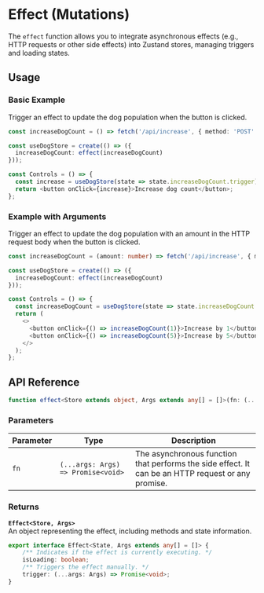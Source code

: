 # Effect (Mutations)

The `effect` function allows you to integrate asynchronous effects (e.g., HTTP requests or other side effects) into Zustand stores, managing triggers and loading states.

## Usage
### Basic Example

Trigger an effect to update the dog population when the button is clicked.

```typescript
const increaseDogCount = () => fetch('/api/increase', { method: 'POST' });

const useDogStore = create(() => ({
  increaseDogCount: effect(increaseDogCount)
}));

const Controls = () => {
  const increase = useDogStore(state => state.increaseDogCount.trigger);
  return <button onClick={increase}>Increase dog count</button>;
};
```

### Example with Arguments

Trigger an effect to update the dog population with an amount in the HTTP request body when the button is clicked.

```typescript
const increaseDogCount = (amount: number) => fetch('/api/increase', { method: 'POST', body: JSON.stringify({amount}) });

const useDogStore = create(() => ({
  increaseDogCount: effect(increaseDogCount)
}));

const Controls = () => {
  const increaseDogCount = useDogStore(state => state.increaseDogCount.trigger);
  return (
    <>
      <button onClick={() => increaseDogCount(1)}>Increase by 1</button>
      <button onClick={() => increaseDogCount(5)}>Increase by 5</button>
    </> 
  );
};
```

## API Reference

```typescript
function effect<Store extends object, Args extends any[] = []>(fn: (...args: Args) => Promise<void>): Effect<Store, Args>;
```

### Parameters

| Parameter | Type | Description |
| --- | --- | --- |
| `fn` | `(...args: Args) => Promise<void>` | The asynchronous function that performs the side effect. It can be an HTTP request or any promise. |


### Returns

**`Effect<Store, Args>`**  
An object representing the effect, including methods and state information.

```typescript
export interface Effect<State, Args extends any[] = []> {
    /** Indicates if the effect is currently executing. */
    isLoading: boolean;
    /** Triggers the effect manually. */
    trigger: (...args: Args) => Promise<void>;
}
```
